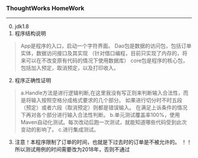 ### ThoughtWorks HomeWork
---
0. jdk1.8
1. 程序结构说明
>App是程序的入口，启动一个字符界面。
>Dao包是数据的访问包，包括订单实体，数据访问接口及其实现
（针对借口编程，目前只实现了内存的，将来可以在不改变原有代码的情况下使用数据库）
core包是程序的核心包，包括加入预定，取消预定，以及打印收入。

2. 程序正确性证明
>a.Handle方法是进行逻辑判断,在这里我没有写正则来判断输入合法性，而是将输入按照空格分成格式要求的几个部分。
    如果进行切分时不时五段（预定）或者六段（取消预定）则都是错误输入。
    在满足上诉条件的情况下再对各个部分进行输入合法性判断。
 b.单元测试覆盖率100%，使用Maven自动化测试。每次改动后跑一次测试，就能知道哪些代码受到此次变动的影响了。
 c.进行集成测试。
 
3. 注意！本程序限制了订单的时间，也就是下过去时的订单是不被允许的。
！！所以测试用例的时间需要改为2018年，否则不通过
 